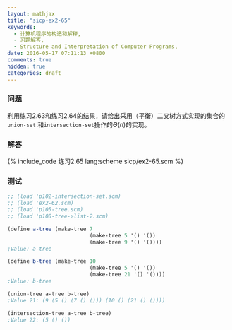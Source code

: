 ```yaml
---
layout: mathjax
title: "sicp-ex2-65"
keywords:
  - 计算机程序的构造和解释,
  - 习题解答,
  - Structure and Interpretation of Computer Programs,
date: 2016-05-17 07:11:13 +0800
comments: true
hidden: true
categories: draft
---
```


### 问题

利用练习2.63和练习2.64的结果，请给出采用（平衡）二叉树方式实现的集合的`union-set`
和`intersection-set`操作的$\Theta (n)$的实现。

### 解答

{% include_code 练习2.65 lang:scheme sicp/ex2-65.scm %}

### 测试

``` scheme
;; (load 'p102-intersection-set.scm)
;; (load 'ex2-62.scm)
;; (load 'p105-tree.scm)
;; (load 'p108-tree->list-2.scm)

(define a-tree (make-tree 7
                          (make-tree 5 '() '())
                          (make-tree 9 '() '())))
;Value: a-tree

(define b-tree (make-tree 10
                          (make-tree 5 '() '())
                          (make-tree 21 '() '())))
;Value: b-tree

(union-tree a-tree b-tree)
;Value 21: (9 (5 () (7 () ())) (10 () (21 () ())))

(intersection-tree a-tree b-tree)
;Value 22: (5 () ())
```
